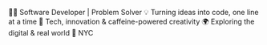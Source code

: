 👨‍💻 Software Developer | Problem Solver
💡 Turning ideas into code, one line at a time
🚀 Tech, innovation & caffeine-powered creativity
🌍 Exploring the digital & real world
📍 NYC 